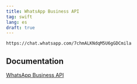 ```yaml
---
title: WhatsApp Business API
tag: swift
lang: es
draft: true
---
```


```http
https://chat.whatsapp.com/7chmALKNdqM5U6gGDCmila
```

## Documentation

[WhatsApp Business API](https://www.whatsapp.com/business/api)
